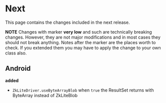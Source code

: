# Next

This page contains the changes included in the next release.

**NOTE** Changes with marker **very low** and such are technically breaking changes. However, they are
not major modifications and in most cases they should not break anything. Notes after the marker
are the places worth to check. If you extended them you may have to apply the change to your own class also.

## Android

**added**

- `ZkLiteDriver.useByteArrayBlob` when `true` the ResultSet returns with ByteArray instead of ZkLiteBlob